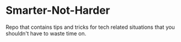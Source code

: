 # Smarter-Not-Harder

Repo that contains tips and tricks for tech related situations that you shouldn't have to waste time on.
